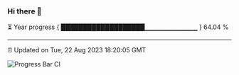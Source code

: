 ### Hi there 👋

⏳ Year progress { ███████████████████▁▁▁▁▁▁▁▁▁▁▁ } 64.04 %

---

⏰ Updated on Tue, 22 Aug 2023 18:20:05 GMT

![Progress Bar CI](https://github.com/ZhaoGui/ZhaoGui/workflows/Progress%20Bar%20CI/badge.svg)
